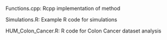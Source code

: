 Functions.cpp: Rcpp implementation of method

Simulations.R: Example R code for simulations

HUM_Colon_Cancer.R: R code for Colon Cancer dataset analysis

